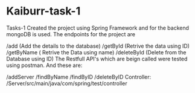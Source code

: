 # Kaiburr-task-1
Tasks-1
Created the project using Spring Framework and for the backend mongoDB is used. The endpoints for the project are

/add (Add the details to the database)
/getById (Retrive the data using ID)
/getByName ( Retrive the Data using name)
/deleteById (Delete from the Database using ID)
The Restfull API's which are beign called were tested using postman. And these are:

/addServer
/findByName
/findByID
/deleteByID
Controller: /Server/src/main/java/com/spring/test/controller

